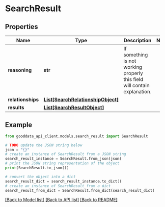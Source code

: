# SearchResult


## Properties

Name | Type | Description | Notes
------------ | ------------- | ------------- | -------------
**reasoning** | **str** | If something is not working properly this field will contain explanation. | 
**relationships** | [**List[SearchRelationshipObject]**](SearchRelationshipObject.md) |  | 
**results** | [**List[SearchResultObject]**](SearchResultObject.md) |  | 

## Example

```python
from gooddata_api_client.models.search_result import SearchResult

# TODO update the JSON string below
json = "{}"
# create an instance of SearchResult from a JSON string
search_result_instance = SearchResult.from_json(json)
# print the JSON string representation of the object
print(SearchResult.to_json())

# convert the object into a dict
search_result_dict = search_result_instance.to_dict()
# create an instance of SearchResult from a dict
search_result_from_dict = SearchResult.from_dict(search_result_dict)
```
[[Back to Model list]](../README.md#documentation-for-models) [[Back to API list]](../README.md#documentation-for-api-endpoints) [[Back to README]](../README.md)


